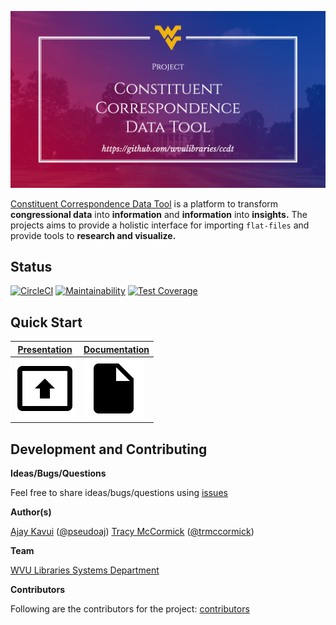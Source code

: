 ![Logo](docs/images/logo.png)

[Constituent Correspondence Data Tool](https://github.com/wvulibraries/ccdt) is a platform to transform **congressional data** into **information** and **information** into **insights.** The projects aims to provide a holistic interface for importing `flat-files` and provide tools to **research and visualize.**

## Status
[![CircleCI](https://circleci.com/gh/wvulibraries/ccdt.svg?style=svg)](https://circleci.com/gh/wvulibraries/ccdt)
[![Maintainability](https://api.codeclimate.com/v1/badges/8466ce146a44de48a3bd/maintainability)](https://codeclimate.com/github/wvulibraries/ccdt/maintainability)
[![Test Coverage](https://api.codeclimate.com/v1/badges/8466ce146a44de48a3bd/test_coverage)](https://codeclimate.com/github/wvulibraries/ccdt/test_coverage)

## Quick Start

 [Presentation](https://docs.google.com/presentation/d/1FyzvqbXJCVkH5S1Af2u6OOTHvzqgfDztlYbq4fLybr4/edit?usp=sharing) | [Documentation](https://github.com/wvulibraries/ccdt/wiki)
------------ | -------------
 [![Presentation](docs/images/i2.png)](https://docs.google.com/presentation/d/1FyzvqbXJCVkH5S1Af2u6OOTHvzqgfDztlYbq4fLybr4/edit#slide=id.g35f391192_00/edit?usp=sharing) | [![Documentation](docs/images/i1.png)](https://github.com/wvulibraries/ccdt/wiki)

## Development and Contributing

**Ideas/Bugs/Questions**

Feel free to share ideas/bugs/questions using [issues](https://github.com/wvulibraries/ccdt/issues)

**Author(s)**

[Ajay Kavui](http://pseudoaj.com) ([@pseudoaj](https://github.com/pseudoaj))
[Tracy McCormick](http://tracyamccormick.com) ([@trmccormick](https://github.com/trmccormick))

**Team**

[WVU Libraries Systems Department](https://lib.wvu.edu/about/directory/departments/68/employees/)

**Contributors**

Following are the contributors for the project: [contributors](https://github.com/wvulibraries/ccdt/graphs/contributors)
